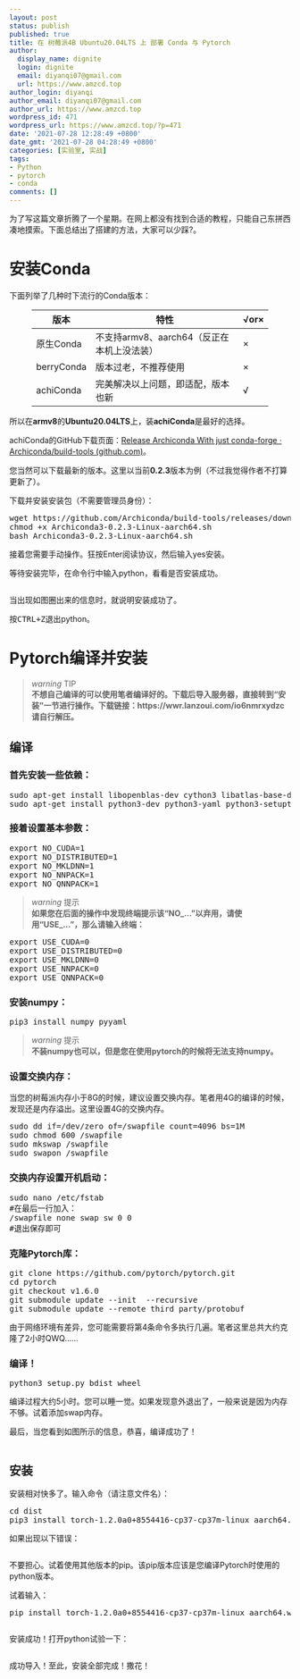 ```yaml
---
layout: post
status: publish
published: true
title: 在 树莓派4B Ubuntu20.04LTS 上 部署 Conda 与 Pytorch
author:
  display_name: dignite
  login: dignite
  email: diyanqi07@gmail.com
  url: https://www.amzcd.top
author_login: diyanqi
author_email: diyanqi07@gmail.com
author_url: https://www.amzcd.top
wordpress_id: 471
wordpress_url: https://www.amzcd.top/?p=471
date: '2021-07-28 12:28:49 +0800'
date_gmt: '2021-07-28 04:28:49 +0800'
categories: [实验室, 实战]
tags:
- Python
- pytorch
- conda
comments: []
---
```




  <p>
   <!-- wp:paragraph --></p>
  <p>为了写这篇文章折腾了一个星期。在网上都没有找到合适的教程，只能自己东拼西凑地摸索。下面总结出了搭建的方法，大家可以少踩?。</p>
  <p>
   <!-- /wp:paragraph --></p>
  <p>
   <!-- wp:heading {"level":1} --></p>
  <h1>安装Conda</h1>
  <p>
   <!-- /wp:heading --></p>
  <p>
   <!-- wp:paragraph --></p>
  <p>下面列举了几种时下流行的Conda版本：</p>
  <p>
   <!-- /wp:paragraph --></p>
  <p>
   <!-- wp:table {"align":"center"} --></p>
  <figure class="wp-block-table aligncenter">
   <table>
    <thead>
     <tr>
      <th>版本</th>
      <th>特性</th>
      <th>√or&times;</th>
     </tr>
    </thead>
    <tbody>
     <tr>
      <td>原生Conda</td>
      <td>不支持armv8、aarch64（反正在本机上没法装）</td>
      <td>&times;</td>
     </tr>
     <tr>
      <td>berryConda</td>
      <td>版本过老，不推荐使用</td>
      <td>&times;</td>
     </tr>
     <tr>
      <td>achiConda</td>
      <td>完美解决以上问题，即适配，版本也新</td>
      <td>√</td>
     </tr>
    </tbody>
   </table>
  </figure>
  <p>
   <!-- /wp:table --></p>
  <p>
   <!-- wp:paragraph --></p>
  <p>所以在<strong>armv8</strong>的<strong>Ubuntu20.04LTS</strong>上，装<strong>achiConda</strong>是最好的选择。</p>
  <p>
   <!-- /wp:paragraph --></p>
  <p>
   <!-- wp:paragraph --></p>
  <p>achiConda的GitHub下载页面：<a href="https://github.com/Archiconda/build-tools/releases/tag/0.2.3">Release Archiconda With just conda-forge &middot; Archiconda/build-tools (github.com)</a>。</p>
  <p>
   <!-- /wp:paragraph --></p>
  <p>
   <!-- wp:paragraph --></p>
  <p>您当然可以下载最新的版本。这里以当前<strong>0.2.3</strong>版本为例（不过我觉得作者不打算更新了）。</p>
  <p>
   <!-- /wp:paragraph --></p>
  <p>
   <!-- wp:paragraph --></p>
  <p>下载并安装安装包（不需要管理员身份）：</p>
  <p>
   <!-- /wp:paragraph --></p>
  <p>
   <!-- wp:enlighter/codeblock {"language":"shell"} --></p>
  <pre class="EnlighterJSRAW" data-enlighter-language="shell" data-enlighter-theme="" data-enlighter-highlight="" data-enlighter-linenumbers="" data-enlighter-lineoffset="" data-enlighter-title="" data-enlighter-group="">wget https://github.com/Archiconda/build-tools/releases/download/0.2.3/Archiconda3-0.2.3-Linux-aarch64.sh
chmod +x Archiconda3-0.2.3-Linux-aarch64.sh
bash Archiconda3-0.2.3-Linux-aarch64.sh</pre>
  <p>
   <!-- /wp:enlighter/codeblock --></p>
  <p>
   <!-- wp:paragraph --></p>
  <p>接着您需要手动操作。狂按Enter阅读协议，然后输入yes安装。</p>
  <p>
   <!-- /wp:paragraph --></p>
  <p>
   <!-- wp:paragraph --></p>
  <p>等待安装完毕，在命令行中输入python，看看是否安装成功。</p>
  <p>
   <!-- /wp:paragraph --></p>
  <p>
   <!-- wp:image {"align":"center","id":474,"sizeSlug":"full","linkDestination":"none"} --></p>
  <div class="wp-block-image">
   <figure class="aligncenter size-full">
    <img src="https://www.amzcd.top/wp-content/uploads/2021/07/image-6.png" alt="" class="wp-image-474" />
   </figure>
  </div>
  <p>
   <!-- /wp:image --></p>
  <p>
   <!-- wp:paragraph --></p>
  <p>当出现如图圈出来的信息时，就说明安装成功了。</p>
  <p>
   <!-- /wp:paragraph --></p>
  <p>
   <!-- wp:paragraph --></p>
  <p>按<kbd>CTRL+Z</kbd>退出python。</p>
  <p>
   <!-- /wp:paragraph --></p>
  <p>
   <!-- wp:heading {"level":1} --></p>
  <h1>Pytorch编译并安装</h1>
  <p>
   <!-- /wp:heading --></p>
  <p>
   <!-- wp:mdx/warning {"title":"TIP","content":"不想自己编译的可以使用笔者编译好的。下载后导入服务器，直接转到&ldquo;安装&rdquo;一节进行操作。下载链接：https://wwr.lanzoui.com/io6nmrxydzc 请自行解压。"} --></p>
  <blockquote class="wp-block-mdx-warning mdx-warning">
   <p><i class="mdui-icon material-icons">warning</i> TIP<br /><strong>不想自己编译的可以使用笔者编译好的。下载后导入服务器，直接转到“安装”一节进行操作。下载链接：https://wwr.lanzoui.com/io6nmrxydzc 请自行解压。</strong></p>
  </blockquote>
  <p>
   <!-- /wp:mdx/warning --></p>
  <p>
   <!-- wp:heading --></p>
  <h2>编译</h2>
  <p>
   <!-- /wp:heading --></p>
  <p>
   <!-- wp:heading {"level":3} --></p>
  <h3>首先安装一些依赖：</h3>
  <p>
   <!-- /wp:heading --></p>
  <p>
   <!-- wp:enlighter/codeblock {"language":"shell"} --></p>
  <pre class="EnlighterJSRAW" data-enlighter-language="shell" data-enlighter-theme="" data-enlighter-highlight="" data-enlighter-linenumbers="" data-enlighter-lineoffset="" data-enlighter-title="" data-enlighter-group="">sudo apt-get install libopenblas-dev cython3 libatlas-base-dev m4 libblas-dev cmake
sudo apt-get install python3-dev python3-yaml python3-setuptools python3-wheel python3-pillow python3-numpy</pre>
  <p>
   <!-- /wp:enlighter/codeblock --></p>
  <p>
   <!-- wp:heading {"level":3} --></p>
  <h3>接着设置基本参数：</h3>
  <p>
   <!-- /wp:heading --></p>
  <p>
   <!-- wp:enlighter/codeblock {"language":"shell"} --></p>
  <pre class="EnlighterJSRAW" data-enlighter-language="shell" data-enlighter-theme="" data-enlighter-highlight="" data-enlighter-linenumbers="" data-enlighter-lineoffset="" data-enlighter-title="" data-enlighter-group="">export NO_CUDA=1
export NO_DISTRIBUTED=1
export NO_MKLDNN=1
export NO_NNPACK=1
export NO_QNNPACK=1</pre>
  <p>
   <!-- /wp:enlighter/codeblock --></p>
  <p>
   <!-- wp:mdx/warning {"title":"提示","content":"如果您在后面的操作中发现终端提示该&ldquo;NO_...&rdquo;以弃用，请使用&ldquo;USE_...&rdquo;，那么请输入终端："} --></p>
  <blockquote class="wp-block-mdx-warning mdx-warning">
   <p><i class="mdui-icon material-icons">warning</i> 提示<br /><strong>如果您在后面的操作中发现终端提示该“NO_...”以弃用，请使用“USE_...”，那么请输入终端：</strong></p>
  </blockquote>
  <p>
   <!-- /wp:mdx/warning --></p>
  <p>
   <!-- wp:enlighter/codeblock {"language":"shell"} --></p>
  <pre class="EnlighterJSRAW" data-enlighter-language="shell" data-enlighter-theme="" data-enlighter-highlight="" data-enlighter-linenumbers="" data-enlighter-lineoffset="" data-enlighter-title="" data-enlighter-group="">export USE_CUDA=0
export USE_DISTRIBUTED=0
export USE_MKLDNN=0
export USE_NNPACK=0
export USE_QNNPACK=0</pre>
  <p>
   <!-- /wp:enlighter/codeblock --></p>
  <p>
   <!-- wp:heading {"level":3} --></p>
  <h3>安装numpy：</h3>
  <p>
   <!-- /wp:heading --></p>
  <p>
   <!-- wp:enlighter/codeblock {"language":"shell"} --></p>
  <pre class="EnlighterJSRAW" data-enlighter-language="shell" data-enlighter-theme="" data-enlighter-highlight="" data-enlighter-linenumbers="" data-enlighter-lineoffset="" data-enlighter-title="" data-enlighter-group="">pip3 install numpy pyyaml</pre>
  <p>
   <!-- /wp:enlighter/codeblock --></p>
  <p>
   <!-- wp:mdx/warning {"title":"提示","content":"不装numpy也可以，但是您在使用pytorch的时候将无法支持numpy。"} --></p>
  <blockquote class="wp-block-mdx-warning mdx-warning">
   <p><i class="mdui-icon material-icons">warning</i> 提示<br /><strong>不装numpy也可以，但是您在使用pytorch的时候将无法支持numpy。</strong></p>
  </blockquote>
  <p>
   <!-- /wp:mdx/warning --></p>
  <p>
   <!-- wp:heading {"level":3} --></p>
  <h3>设置交换内存：</h3>
  <p>
   <!-- /wp:heading --></p>
  <p>
   <!-- wp:paragraph --></p>
  <p>当您的树莓派内存小于8G的时候，建议设置交换内存。笔者用4G的编译的时候，发现还是内存溢出。这里设置4G的交换内存。</p>
  <p>
   <!-- /wp:paragraph --></p>
  <p>
   <!-- wp:enlighter/codeblock --></p>
  <pre class="EnlighterJSRAW" data-enlighter-language="generic" data-enlighter-theme="" data-enlighter-highlight="" data-enlighter-linenumbers="" data-enlighter-lineoffset="" data-enlighter-title="" data-enlighter-group="">sudo dd if=/dev/zero of=/swapfile count=4096 bs=1M
sudo chmod 600 /swapfile
sudo mkswap /swapfile
sudo swapon /swapfile</pre>
  <p>
   <!-- /wp:enlighter/codeblock --></p>
  <p>
   <!-- wp:heading {"level":3} --></p>
  <h3>交换内存设置开机启动：</h3>
  <p>
   <!-- /wp:heading --></p>
  <p>
   <!-- wp:enlighter/codeblock --></p>
  <pre class="EnlighterJSRAW" data-enlighter-language="generic" data-enlighter-theme="" data-enlighter-highlight="" data-enlighter-linenumbers="" data-enlighter-lineoffset="" data-enlighter-title="" data-enlighter-group="">sudo nano /etc/fstab
#在最后一行加入：
/swapfile none swap sw 0 0
#退出保存即可</pre>
  <p>
   <!-- /wp:enlighter/codeblock --></p>
  <p>
   <!-- wp:heading {"level":3} --></p>
  <h3>克隆Pytorch库：</h3>
  <p>
   <!-- /wp:heading --></p>
  <p>
   <!-- wp:enlighter/codeblock --></p>
  <pre class="EnlighterJSRAW" data-enlighter-language="generic" data-enlighter-theme="" data-enlighter-highlight="" data-enlighter-linenumbers="" data-enlighter-lineoffset="" data-enlighter-title="" data-enlighter-group="">git clone https://github.com/pytorch/pytorch.git
cd pytorch
git checkout v1.6.0
git submodule update --init  --recursive
git submodule update --remote third_party/protobuf</pre>
  <p>
   <!-- /wp:enlighter/codeblock --></p>
  <p>
   <!-- wp:paragraph --></p>
  <p>由于网络环境有差异，您可能需要将第4条命令多执行几遍。笔者这里总共大约克隆了2小时QWQ……</p>
  <p>
   <!-- /wp:paragraph --></p>
  <p>
   <!-- wp:heading {"level":3} --></p>
  <h3>编译！</h3>
  <p>
   <!-- /wp:heading --></p>
  <p>
   <!-- wp:enlighter/codeblock --></p>
  <pre class="EnlighterJSRAW" data-enlighter-language="generic" data-enlighter-theme="" data-enlighter-highlight="" data-enlighter-linenumbers="" data-enlighter-lineoffset="" data-enlighter-title="" data-enlighter-group="">python3 setup.py bdist_wheel</pre>
  <p>
   <!-- /wp:enlighter/codeblock --></p>
  <p>
   <!-- wp:paragraph --></p>
  <p>编译过程大约5小时。您可以睡一觉。如果发现意外退出了，一般来说是因为内存不够。试着添加swap内存。</p>
  <p>
   <!-- /wp:paragraph --></p>
  <p>
   <!-- wp:paragraph --></p>
  <p>最后，当您看到如图所示的信息，恭喜，编译成功了！</p>
  <p>
   <!-- /wp:paragraph --></p>
  <p>
   <!-- wp:image {"align":"center","id":475,"sizeSlug":"full","linkDestination":"none"} --></p>
  <div class="wp-block-image">
   <figure class="aligncenter size-full">
    <img src="https://www.amzcd.top/wp-content/uploads/2021/07/image-7.png" alt="" class="wp-image-475" />
   </figure>
  </div>
  <p>
   <!-- /wp:image --></p>
  <p>
   <!-- wp:heading --></p>
  <h2>安装</h2>
  <p>
   <!-- /wp:heading --></p>
  <p>
   <!-- wp:paragraph --></p>
  <p>安装相对快多了。输入命令（请注意文件名）：</p>
  <p>
   <!-- /wp:paragraph --></p>
  <p>
   <!-- wp:enlighter/codeblock --></p>
  <pre class="EnlighterJSRAW" data-enlighter-language="generic" data-enlighter-theme="" data-enlighter-highlight="" data-enlighter-linenumbers="" data-enlighter-lineoffset="" data-enlighter-title="" data-enlighter-group="">cd dist
pip3 install torch-1.2.0a0+8554416-cp37-cp37m-linux_aarch64.whl</pre>
  <p>
   <!-- /wp:enlighter/codeblock --></p>
  <p>
   <!-- wp:paragraph --></p>
  <p>如果出现以下错误：</p>
  <p>
   <!-- /wp:paragraph --></p>
  <p>
   <!-- wp:image {"align":"center","id":476,"sizeSlug":"full","linkDestination":"none"} --></p>
  <div class="wp-block-image">
   <figure class="aligncenter size-full">
    <img src="https://www.amzcd.top/wp-content/uploads/2021/07/image-8.png" alt="" class="wp-image-476" />
   </figure>
  </div>
  <p>
   <!-- /wp:image --></p>
  <p>
   <!-- wp:paragraph --></p>
  <p>不要担心。试着使用其他版本的pip。该pip版本应该是您编译Pytorch时使用的python版本。</p>
  <p>
   <!-- /wp:paragraph --></p>
  <p>
   <!-- wp:paragraph --></p>
  <p>试着输入：</p>
  <p>
   <!-- /wp:paragraph --></p>
  <p>
   <!-- wp:enlighter/codeblock --></p>
  <pre class="EnlighterJSRAW" data-enlighter-language="generic" data-enlighter-theme="" data-enlighter-highlight="" data-enlighter-linenumbers="" data-enlighter-lineoffset="" data-enlighter-title="" data-enlighter-group="">pip install torch-1.2.0a0+8554416-cp37-cp37m-linux_aarch64.whl</pre>
  <p>
   <!-- /wp:enlighter/codeblock --></p>
  <p>
   <!-- wp:image {"align":"center","id":477,"sizeSlug":"full","linkDestination":"none"} --></p>
  <div class="wp-block-image">
   <figure class="aligncenter size-full">
    <img src="https://www.amzcd.top/wp-content/uploads/2021/07/image-9.png" alt="" class="wp-image-477" />
   </figure>
  </div>
  <p>
   <!-- /wp:image --></p>
  <p>
   <!-- wp:paragraph --></p>
  <p>安装成功！打开python试验一下：</p>
  <p>
   <!-- /wp:paragraph --></p>
  <p>
   <!-- wp:image {"align":"center","id":478,"sizeSlug":"full","linkDestination":"none"} --></p>
  <div class="wp-block-image">
   <figure class="aligncenter size-full">
    <img src="https://www.amzcd.top/wp-content/uploads/2021/07/image-10.png" alt="" class="wp-image-478" />
   </figure>
  </div>
  <p>
   <!-- /wp:image --></p>
  <p>
   <!-- wp:paragraph --></p>
  <p>成功导入！至此，安装全部完成！撒花！</p>
  <p>
   <!-- /wp:paragraph --></p>


